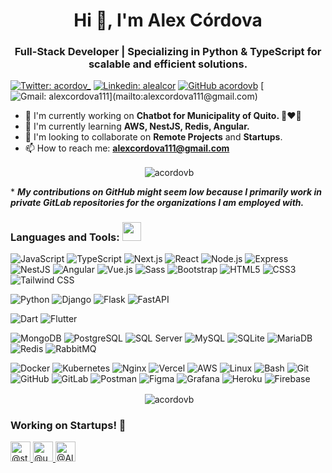 <h1 align="center">Hi 👋, I'm Alex Córdova</h1>
<h3 align="center">Full-Stack Developer | Specializing in Python & TypeScript for scalable and efficient solutions.</h3>

[![Twitter: acordov_](https://img.shields.io/twitter/follow/acordov_?style=social)](https://x.com/acordov_)
[![Linkedin: alealcor](https://img.shields.io/badge/-alealcor-blue?style=flat-square&logo=Linkedin&logoColor=white&link=https://www.linkedin.com/in/alealcor/)](https://www.linkedin.com/in/alealcor/)
[![GitHub acordovb](https://img.shields.io/github/followers/acordovb?label=follow&style=social)](https://github.com/acordovb)
[![Gmail: alexcordova111](https://img.shields.io/badge/-alexcordova111@gmail.com-red?style=flat-square&logo=Gmail&logoColor=white&link=mailto:)](mailto:alexcordova111@gmail.com)

- 🔭 I'm currently working on **Chatbot for Municipality of Quito. 💙❤️💙**
- 🌱 I'm currently learning **AWS, NestJS, Redis, Angular.**
- 👯 I'm looking to collaborate on **Remote Projects** and **Startups**.
- 📫 How to reach me: **[alexcordova111@gmail.com](mailto:alexcordova111@gmail.com)**

<div align="center">
<p>&nbsp;<img align="center" src="https://github-readme-stats.vercel.app/api?username=acordovb&show_icons=true&locale=en" alt="acordovb" /></p>
</div>

\* **_My contributions on GitHub might seem low because I primarily work in private GitLab repositories for the organizations I am employed with._**

<h3 align="left">Languages and Tools: <img src="https://media1.giphy.com/media/v1.Y2lkPTc5MGI3NjExdXQxbGdxdDBieWcwYmV0Yjh0Z2hnMml1a3pkNDA2ZTZueWJ1Ym5ieiZlcD12MV9pbnRlcm5hbF9naWZfYnlfaWQmY3Q9cw/j0HjChGV0J44KrrlGv/giphy.webp" width="30"></h3>

![JavaScript](https://img.shields.io/badge/Code-JavaScript-informational?style=flat&logo=javascript&color=F7DF1E)
![TypeScript](https://img.shields.io/badge/Code-TypeScript-informational?style=flat&logo=typescript&color=3178C6)
![Next.js](https://img.shields.io/badge/Framework-Next.js-informational?style=flat&logo=next.js&color=000000)
![React](https://img.shields.io/badge/Code-React-informational?style=flat&logo=react&color=61DAFB)
![Node.js](https://img.shields.io/badge/Code-Node.js-informational?style=flat&logo=node.js&color=339933)
![Express](https://img.shields.io/badge/Framework-Express-informational?style=flat&logo=express&color=000000)
![NestJS](https://img.shields.io/badge/Framework-NestJS-informational?style=flat&logo=nestjs&color=E0234E)
![Angular](https://img.shields.io/badge/Framework-Angular-informational?style=flat&logo=angular&color=DD0031)
![Vue.js](https://img.shields.io/badge/Framework-Vue.js-informational?style=flat&logo=vue.js&color=4FC08D)
![Sass](https://img.shields.io/badge/Style-Sass-information?style=flat&logo=sass&color=CC6699)
![Bootstrap](https://img.shields.io/badge/Style-Bootstrap-information?style=flat&logo=bootstrap&color=7952B3)
![HTML5](https://img.shields.io/badge/Markup-HTML5-information?style=flat&logo=html5&color=E34F26)
![CSS3](https://img.shields.io/badge/Style-CSS3-information?style=flat&logo=css3&color=1572B6)
![Tailwind CSS](https://img.shields.io/badge/Style-TailwindCSS-information?style=flat&logo=tailwind-css&color=38B2AC)

![Python](https://img.shields.io/badge/Code-Python-informational?style=flat&logo=python&color=3776AB)
![Django](https://img.shields.io/badge/Framework-Django-informational?style=flat&logo=django&color=092E20)
![Flask](https://img.shields.io/badge/Framework-Flask-informational?style=flat&logo=flask&color=000000)
![FastAPI](https://img.shields.io/badge/Framework-FastAPI-informational?style=flat&logo=fastapi&color=009688)

![Dart](https://img.shields.io/badge/Code-Dart-informational?style=flat&logo=dart&color=0175C2)
![Flutter](https://img.shields.io/badge/Framework-Flutter-informational?style=flat&logo=flutter&color=02569B)

![MongoDB](https://img.shields.io/badge/Database-MongoDB-informational?style=flat&logo=mongodb&color=47A248)
![PostgreSQL](https://img.shields.io/badge/Database-PostgreSQL-informational?style=flat&logo=postgresql&color=336791)
![SQL Server](https://img.shields.io/badge/Database-SQLServer-informational?style=flat&logo=microsoft-sql-server&color=CC2927)
![MySQL](https://img.shields.io/badge/Database-MySQL-informational?style=flat&logo=mysql&color=4479A1)
![SQLite](https://img.shields.io/badge/Database-SQLite-informational?style=flat&logo=sqlite&color=003B57)
![MariaDB](https://img.shields.io/badge/Database-MariaDB-informational?style=flat&logo=mariadb&color=003545)
![Redis](https://img.shields.io/badge/Database-Redis-informational?style=flat&logo=redis&color=DC382D)
![RabbitMQ](https://img.shields.io/badge/Queue-RabbitMQ-informational?style=flat&logo=rabbitmq&color=FF6600)

![Docker](https://img.shields.io/badge/Container-Docker-informational?style=flat&logo=docker&color=2496ED)
![Kubernetes](https://img.shields.io/badge/Container-Kubernetes-informational?style=flat&logo=kubernetes&color=326CE5)
![Nginx](https://img.shields.io/badge/Server-Nginx-informational?style=flat&logo=nginx&color=009639)
![Vercel](https://img.shields.io/badge/Deployment-Vercel-informational?style=flat&logo=vercel&color=000000)
![AWS](https://img.shields.io/badge/Cloud-AWS-informational?style=flat&logo=amazon-aws&color=232F3E)
![Linux](https://img.shields.io/badge/System-Linux-informational?style=flat&logo=linux&color=FCC624)
![Bash](https://img.shields.io/badge/Shell-Bash-informational?style=flat&logo=gnu-bash&color=4EAA25)
![Git](https://img.shields.io/badge/VersionControl-Git-informational?style=flat&logo=git&color=F05032)
![GitHub](https://img.shields.io/badge/VersionControl-GitHub-informational?style=flat&logo=github&color=181717)
![GitLab](https://img.shields.io/badge/VersionControl-GitLab-informational?style=flat&logo=gitlab&color=FCA121)
![Postman](https://img.shields.io/badge/Tool-Postman-information?style=flat&logo=postman&color=FF6C37)
![Figma](https://img.shields.io/badge/Design-Figma-informational?style=flat&logo=figma&color=F24E1E)
![Grafana](https://img.shields.io/badge/Monitoring-Grafana-informational?style=flat&logo=grafana&color=F46800)
![Heroku](https://img.shields.io/badge/Deployment-Heroku-informational?style=flat&logo=heroku&color=430098)
![Firebase](https://img.shields.io/badge/Database-Firebase-informational?style=flat&logo=firebase&color=FFCA28)

<div align="center">
<p>&nbsp;<img align="center" src="https://github-readme-stats.vercel.app/api/top-langs?username=acordovb&show_icons=true&locale=en&layout=compact" alt="acordovb" /></p>
</div>

<h3 align="left">Working on Startups! 🚀</h3>

<a aria-label="stam-labs" itemprop="follows" class="avatar-group-item" data-hovercard-type="organization" data-octo-click="hovercard-link-click" data-octo-dimensions="link_type:self" data-hydro-click="{&quot;event_type&quot;:&quot;user_profile.click&quot;,&quot;payload&quot;:{&quot;profile_user_id&quot;:33164007,&quot;target&quot;:&quot;MEMBER_ORGANIZATION_AVATAR&quot;,&quot;user_id&quot;:33164007,&quot;originating_url&quot;:&quot;https://github.com/acordovb&quot;}}" data-hydro-click-hmac="bf7e2b33fda10468762dbbcb07509f951914ba7b47eae97427b4ff206519daa5" href="/stam-labs">
      <img src="https://avatars.githubusercontent.com/u/79854957?s=64&amp;v=4" alt="@stam-labs" size="32" height="32" width="32" data-view-component="true" class="avatar">
</a>
<a aria-label="untrip" itemprop="follows" class="avatar-group-item" data-hovercard-type="organization"  data-octo-click="hovercard-link-click" data-octo-dimensions="link_type:self" data-hydro-click="{&quot;event_type&quot;:&quot;user_profile.click&quot;,&quot;payload&quot;:{&quot;profile_user_id&quot;:33164007,&quot;target&quot;:&quot;MEMBER_ORGANIZATION_AVATAR&quot;,&quot;user_id&quot;:33164007,&quot;originating_url&quot;:&quot;https://github.com/acordovb&quot;}}" data-hydro-click-hmac="bf7e2b33fda10468762dbbcb07509f951914ba7b47eae97427b4ff206519daa5" href="/untrip">
      <img src="https://avatars.githubusercontent.com/u/109124585?s=64&amp;v=4" alt="@untrip" size="32" height="32" width="32" data-view-component="true" class="avatar">
</a>
<a aria-label="Alumtu" itemprop="follows" class="avatar-group-item" data-hovercard-type="organization"  data-octo-click="hovercard-link-click" data-octo-dimensions="link_type:self" data-hydro-click="{&quot;event_type&quot;:&quot;user_profile.click&quot;,&quot;payload&quot;:{&quot;profile_user_id&quot;:33164007,&quot;target&quot;:&quot;MEMBER_ORGANIZATION_AVATAR&quot;,&quot;user_id&quot;:33164007,&quot;originating_url&quot;:&quot;https://github.com/acordovb&quot;}}" data-hydro-click-hmac="bf7e2b33fda10468762dbbcb07509f951914ba7b47eae97427b4ff206519daa5" href="/Alumtu">
      <img src="https://avatars.githubusercontent.com/u/153480820?s=64&amp;v=4" alt="@Alumtu" size="32" height="32" width="32" data-view-component="true" class="avatar">
</a>
